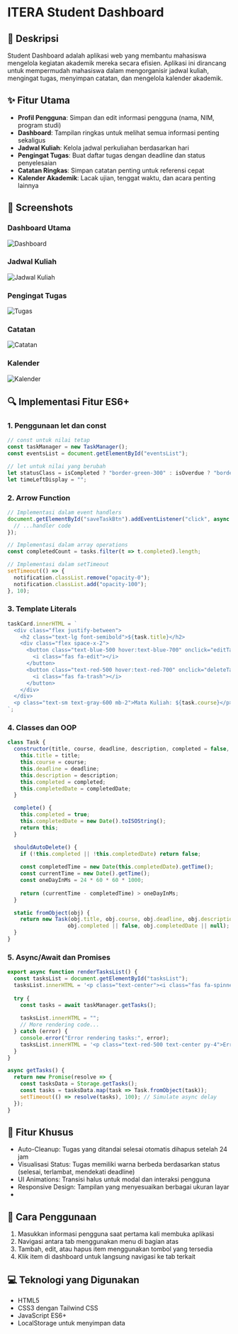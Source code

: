 # ITERA Student Dashboard


## 📝 Deskripsi

Student Dashboard adalah aplikasi web yang membantu mahasiswa mengelola kegiatan akademik mereka secara efisien. Aplikasi ini dirancang untuk mempermudah mahasiswa dalam mengorganisir jadwal kuliah, mengingat tugas, menyimpan catatan, dan mengelola kalender akademik.

## ✨ Fitur Utama

- **Profil Pengguna**: Simpan dan edit informasi pengguna (nama, NIM, program studi)
- **Dashboard**: Tampilan ringkas untuk melihat semua informasi penting sekaligus
- **Jadwal Kuliah**: Kelola jadwal perkuliahan berdasarkan hari
- **Pengingat Tugas**: Buat daftar tugas dengan deadline dan status penyelesaian
- **Catatan Ringkas**: Simpan catatan penting untuk referensi cepat
- **Kalender Akademik**: Lacak ujian, tenggat waktu, dan acara penting lainnya

## 📸 Screenshots

### Dashboard Utama
![Dashboard](./screenshots/dashboard.png)

### Jadwal Kuliah
![Jadwal Kuliah](./screenshots/schedule.png)

### Pengingat Tugas
![Tugas](./screenshots/tasks.png)

### Catatan
![Catatan](./screenshots/notes.png)

### Kalender
![Kalender](./screenshots/calendar.png)

## 🔍 Implementasi Fitur ES6+

### 1. Penggunaan let dan const
```javascript
// const untuk nilai tetap
const taskManager = new TaskManager();
const eventsList = document.getElementById("eventsList");

// let untuk nilai yang berubah
let statusClass = isCompleted ? "border-green-300" : isOverdue ? "border-red-300" : "border-orange-300";
let timeLeftDisplay = "";
```

### 2. Arrow Function
```javascript
// Implementasi dalam event handlers
document.getElementById("saveTaskBtn").addEventListener("click", async function() {
  // ...handler code
});

// Implementasi dalam array operations
const completedCount = tasks.filter(t => t.completed).length;

// Implementasi dalam setTimeout
setTimeout(() => {
  notification.classList.remove("opacity-0");
  notification.classList.add("opacity-100");
}, 10);
```

### 3. Template Literals
```javascript
taskCard.innerHTML = `
  <div class="flex justify-between">
    <h2 class="text-lg font-semibold">${task.title}</h2>
    <div class="flex space-x-2">
      <button class="text-blue-500 hover:text-blue-700" onclick="editTask(${index})">
        <i class="fas fa-edit"></i>
      </button>
      <button class="text-red-500 hover:text-red-700" onclick="deleteTask(${index})">
        <i class="fas fa-trash"></i>
      </button>
    </div>
  </div>
  <p class="text-sm text-gray-600 mb-2">Mata Kuliah: ${task.course}</p>
`;
```

### 4. Classes dan OOP
```javascript
class Task {
  constructor(title, course, deadline, description, completed = false, completedDate = null) {
    this.title = title;
    this.course = course;
    this.deadline = deadline;
    this.description = description;
    this.completed = completed;
    this.completedDate = completedDate;
  }

  complete() {
    this.completed = true;
    this.completedDate = new Date().toISOString();
    return this;
  }

  shouldAutoDelete() {
    if (!this.completed || !this.completedDate) return false;
    
    const completedTime = new Date(this.completedDate).getTime();
    const currentTime = new Date().getTime();
    const oneDayInMs = 24 * 60 * 60 * 1000;
    
    return (currentTime - completedTime) > oneDayInMs;
  }

  static fromObject(obj) {
    return new Task(obj.title, obj.course, obj.deadline, obj.description, 
                   obj.completed || false, obj.completedDate || null);
  }
}
```

### 5. Async/Await dan Promises
```javascript
export async function renderTasksList() {
  const tasksList = document.getElementById("tasksList");
  tasksList.innerHTML = '<p class="text-center"><i class="fas fa-spinner fa-spin"></i> Loading tasks...</p>';
  
  try {
    const tasks = await taskManager.getTasks();
    
    tasksList.innerHTML = "";
    // More rendering code...
  } catch (error) {
    console.error("Error rendering tasks:", error);
    tasksList.innerHTML = '<p class="text-red-500 text-center py-4">Error loading tasks. Please try again.</p>';
  }
}

async getTasks() {
  return new Promise(resolve => {
    const tasksData = Storage.getTasks();
    const tasks = tasksData.map(task => Task.fromObject(task));
    setTimeout(() => resolve(tasks), 100); // Simulate async delay
  });
}
```

## 🔧 Fitur Khusus
- Auto-Cleanup: Tugas yang ditandai selesai otomatis dihapus setelah 24 jam
- Visualisasi Status: Tugas memiliki warna berbeda berdasarkan status (selesai, terlambat, mendekati deadline)
- UI Animations: Transisi halus untuk modal dan interaksi pengguna
- Responsive Design: Tampilan yang menyesuaikan berbagai ukuran layar
- 
## 🚀 Cara Penggunaan
1. Masukkan informasi pengguna saat pertama kali membuka aplikasi
2. Navigasi antara tab menggunakan menu di bagian atas
3. Tambah, edit, atau hapus item menggunakan tombol yang tersedia
4. Klik item di dashboard untuk langsung navigasi ke tab terkait

## 💻 Teknologi yang Digunakan
- HTML5
- CSS3 dengan Tailwind CSS
- JavaScript ES6+
- LocalStorage untuk menyimpan data
